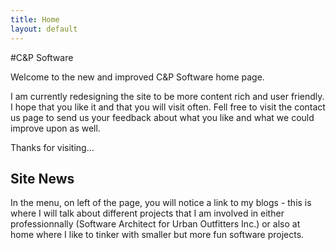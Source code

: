 ```yaml
---
title: Home
layout: default
---
```


#C&P Software

Welcome to the new and improved C&P Software home page. 

I am currently redesigning the site to be more content rich and user friendly.  I hope that you like it and that you will visit often.  Fell free to visit the contact us page to send us your feedback about what you like and what we could improve upon as well. 

Thanks for visiting...

## Site News

In the menu, on left of the page, you will notice a link to my blogs - this is where I will talk about different projects that I am involved in either professionnally (Software Architect for Urban Outfitters Inc.) or also at home where I like to tinker with smaller but more fun software projects.